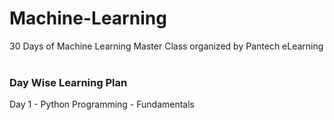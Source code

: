 # Machine-Learning
30 Days of Machine Learning Master Class organized by Pantech eLearning
<br><br>
### Day Wise Learning Plan
Day 1 - Python Programming - Fundamentals
